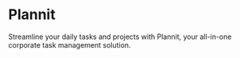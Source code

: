 # Plannit

Streamline your daily tasks and projects with Plannit, your all-in-one corporate task management solution.
